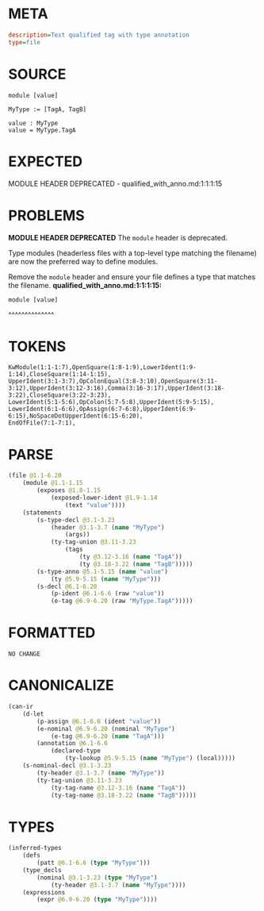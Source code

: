 # META
~~~ini
description=Test qualified tag with type annotation
type=file
~~~
# SOURCE
~~~roc
module [value]

MyType := [TagA, TagB]

value : MyType
value = MyType.TagA
~~~
# EXPECTED
MODULE HEADER DEPRECATED - qualified_with_anno.md:1:1:1:15
# PROBLEMS
**MODULE HEADER DEPRECATED**
The `module` header is deprecated.

Type modules (headerless files with a top-level type matching the filename) are now the preferred way to define modules.

Remove the `module` header and ensure your file defines a type that matches the filename.
**qualified_with_anno.md:1:1:1:15:**
```roc
module [value]
```
^^^^^^^^^^^^^^


# TOKENS
~~~zig
KwModule(1:1-1:7),OpenSquare(1:8-1:9),LowerIdent(1:9-1:14),CloseSquare(1:14-1:15),
UpperIdent(3:1-3:7),OpColonEqual(3:8-3:10),OpenSquare(3:11-3:12),UpperIdent(3:12-3:16),Comma(3:16-3:17),UpperIdent(3:18-3:22),CloseSquare(3:22-3:23),
LowerIdent(5:1-5:6),OpColon(5:7-5:8),UpperIdent(5:9-5:15),
LowerIdent(6:1-6:6),OpAssign(6:7-6:8),UpperIdent(6:9-6:15),NoSpaceDotUpperIdent(6:15-6:20),
EndOfFile(7:1-7:1),
~~~
# PARSE
~~~clojure
(file @1.1-6.20
	(module @1.1-1.15
		(exposes @1.8-1.15
			(exposed-lower-ident @1.9-1.14
				(text "value"))))
	(statements
		(s-type-decl @3.1-3.23
			(header @3.1-3.7 (name "MyType")
				(args))
			(ty-tag-union @3.11-3.23
				(tags
					(ty @3.12-3.16 (name "TagA"))
					(ty @3.18-3.22 (name "TagB")))))
		(s-type-anno @5.1-5.15 (name "value")
			(ty @5.9-5.15 (name "MyType")))
		(s-decl @6.1-6.20
			(p-ident @6.1-6.6 (raw "value"))
			(e-tag @6.9-6.20 (raw "MyType.TagA")))))
~~~
# FORMATTED
~~~roc
NO CHANGE
~~~
# CANONICALIZE
~~~clojure
(can-ir
	(d-let
		(p-assign @6.1-6.6 (ident "value"))
		(e-nominal @6.9-6.20 (nominal "MyType")
			(e-tag @6.9-6.20 (name "TagA")))
		(annotation @6.1-6.6
			(declared-type
				(ty-lookup @5.9-5.15 (name "MyType") (local)))))
	(s-nominal-decl @3.1-3.23
		(ty-header @3.1-3.7 (name "MyType"))
		(ty-tag-union @3.11-3.23
			(ty-tag-name @3.12-3.16 (name "TagA"))
			(ty-tag-name @3.18-3.22 (name "TagB")))))
~~~
# TYPES
~~~clojure
(inferred-types
	(defs
		(patt @6.1-6.6 (type "MyType")))
	(type_decls
		(nominal @3.1-3.23 (type "MyType")
			(ty-header @3.1-3.7 (name "MyType"))))
	(expressions
		(expr @6.9-6.20 (type "MyType"))))
~~~
